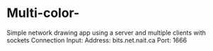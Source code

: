 # Multi-color-
Simple network drawing app using a server and multiple clients with sockets
Connection Input: 
    Address: bits.net.nait.ca
    Port: 1666
